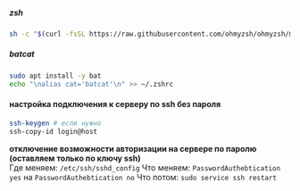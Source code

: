 ##### zsh
```bash
sh -c "$(curl -fsSL https://raw.githubusercontent.com/ohmyzsh/ohmyzsh/master/tools/install.sh)"
```
##### batcat
```bash
sudo apt install -y bat
echo "\nalias cat='batcat'\n" >> ~/.zshrc
```
#### настройка подключения к серверу по ssh без пароля
```bash
ssh-keygen # если нужно 
ssh-copy-id login@host
```

**отключение возможности авторизации на сервере по паролю (оставляем только по ключу ssh)**  
Где меняем: `/etc/ssh/sshd_config`
Что меняем: `PasswordAuthebtication yes` на `PasswordAuthebtication no`
Что потом: `sudo service ssh restart`

